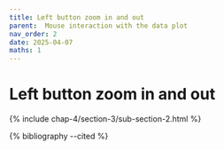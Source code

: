 ```yaml
---
title: Left button zoom in and out
parent:  Mouse interaction with the data plot
nav_order: 2
date: 2025-04-07
maths: 1
---
```


# Left button zoom in and out

{% include chap-4/section-3/sub-section-2.html %}

{% bibliography --cited %}

